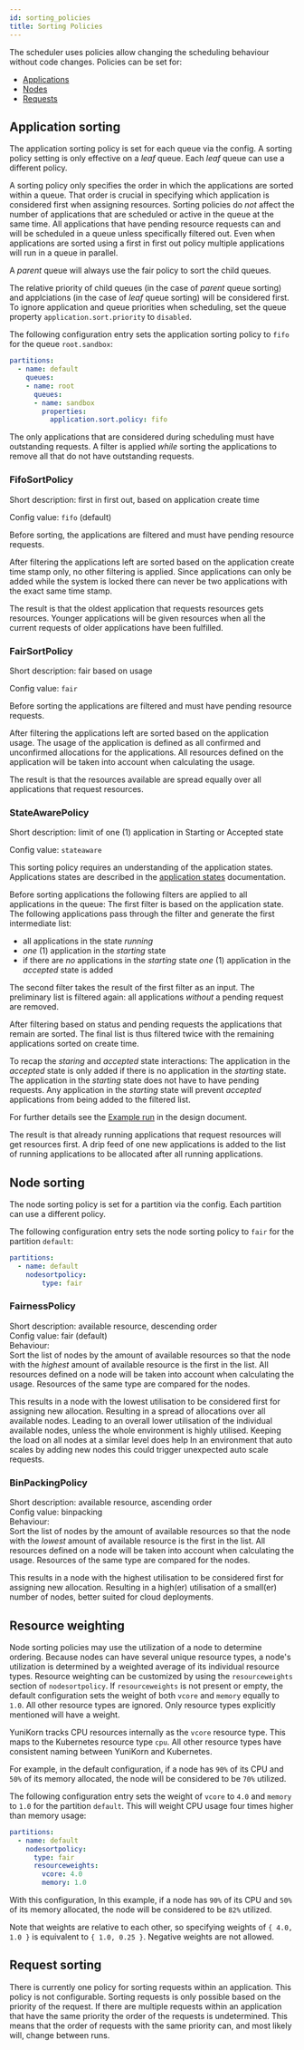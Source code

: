 ```yaml
---
id: sorting_policies
title: Sorting Policies
---
```


<!--
 * Licensed to the Apache Software Foundation (ASF) under one
 * or more contributor license agreements.  See the NOTICE file
 * distributed with this work for additional information
 * regarding copyright ownership.  The ASF licenses this file
 * to you under the Apache License, Version 2.0 (the
 * "License"); you may not use this file except in compliance
 * with the License.  You may obtain a copy of the License at
 *
 *     http://www.apache.org/licenses/LICENSE-2.0
 *
 * Unless required by applicable law or agreed to in writing, software
 * distributed under the License is distributed on an "AS IS" BASIS,
 * WITHOUT WARRANTIES OR CONDITIONS OF ANY KIND, either express or implied.
 * See the License for the specific language governing permissions and
 * limitations under the License.
 -->

The scheduler uses policies allow changing the scheduling behaviour without code changes.
Policies can be set for:
* [Applications](#application-sorting)
* [Nodes](#node-sorting)
* [Requests](#request-sorting)

## Application sorting
The application sorting policy is set for each queue via the config.
A sorting policy setting is only effective on a _leaf_ queue.
Each _leaf_ queue can use a different policy.

A sorting policy only specifies the order in which the applications are sorted within a queue.
That order is crucial in specifying which application is considered first when assigning resources.
Sorting policies do _not_ affect the number of applications that are scheduled or active in the queue at the same time.
All applications that have pending resource requests can and will be scheduled in a queue unless specifically filtered out.
Even when applications are sorted using a first in first out policy multiple applications will run in a queue in parallel. 

A _parent_ queue will always use the fair policy to sort the child queues.

The relative priority of child queues (in the case of _parent_ queue sorting)
and applciations (in the case of _leaf_ queue sorting) will be considered first.
To ignore application and queue priorities when scheduling, set the queue
property `application.sort.priority` to `disabled`.

The following configuration entry sets the application sorting policy to `fifo` for the queue `root.sandbox`: 
```yaml
partitions:
  - name: default
    queues:
    - name: root
      queues:
      - name: sandbox
        properties:
          application.sort.policy: fifo
```

The only applications that are considered during scheduling must have outstanding requests.
A filter is applied _while_ sorting the applications to remove all that do not have outstanding requests.

### FifoSortPolicy
Short description: first in first out, based on application create time  

Config value: `fifo` (default)

Before sorting, the applications are filtered and must have pending resource requests.

After filtering the applications left are sorted based on the application create time stamp only, no other filtering is applied. 
Since applications can only be added while the system is locked there can never be two applications with the exact same time stamp. 

The result is that the oldest application that requests resources gets resources.
Younger applications will be given resources when all the current requests of older applications have been fulfilled. 

### FairSortPolicy
Short description: fair based on usage  

Config value: `fair`

Before sorting the applications are filtered and must have pending resource requests.

After filtering the applications left are sorted based on the application usage.
The usage of the application is defined as all confirmed and unconfirmed allocations for the applications. 
All resources defined on the application will be taken into account when calculating the usage.

The result is that the resources available are spread equally over all applications that request resources.

### StateAwarePolicy
Short description: limit of one (1) application in Starting or Accepted state  

Config value: `stateaware`

This sorting policy requires an understanding of the application states.
Applications states are described in the [application states](design/scheduler_object_states.md#application-state) documentation.

Before sorting applications the following filters are applied to all applications in the queue:
The first filter is based on the application state.
The following applications pass through the filter and generate the first intermediate list:
* all applications in the state _running_
* _one_ (1) application in the _starting_ state
* if there are _no_ applications in the _starting_ state _one_ (1) application in the _accepted_ state is added

The second filter takes the result of the first filter as an input.
The preliminary list is filtered again: all applications _without_ a pending request are removed.

After filtering based on status and pending requests the applications that remain are sorted.
The final list is thus filtered twice with the remaining applications sorted on create time.

To recap the _staring_ and _accepted_ state interactions: 
The application in the _accepted_ state is only added if there is no application in the _starting_ state.
The application in the _starting_ state does not have to have pending requests.
Any application in the _starting_ state will prevent _accepted_ applications from being added to the filtered list.

For further details see the [Example run](design/state_aware_scheduling.md#example-run) in the design document.

The result is that already running applications that request resources will get resources first.
A drip feed of one new applications is added to the list of running applications to be allocated after all running applications.  

## Node sorting
The node sorting policy is set for a partition via the config.
Each partition can use a different policy.

The following configuration entry sets the node sorting policy to `fair` for the partition `default`: 
```yaml
partitions:
  - name: default
    nodesortpolicy:
        type: fair
```

### FairnessPolicy
Short description: available resource, descending order  
Config value: fair (default)  
Behaviour:  
Sort the list of nodes by the amount of available resources so that the node with the _highest_ amount of available resource is the first in the list.
All resources defined on a node will be taken into account when calculating the usage.
Resources of the same type are compared for the nodes. 

This results in a node with the lowest utilisation to be considered first for assigning new allocation.
Resulting in a spread of allocations over all available nodes.
Leading to an overall lower utilisation of the individual available nodes, unless the whole environment is highly utilised.
Keeping the load on all nodes at a similar level does help 
In an environment that auto scales by adding new nodes this could trigger unexpected auto scale requests.   

### BinPackingPolicy
Short description: available resource, ascending order  
Config value: binpacking  
Behaviour:  
Sort the list of nodes by the amount of available resources so that the node with the _lowest_ amount of available resource is the first in the list.
All resources defined on a node will be taken into account when calculating the usage. 
Resources of the same type are compared for the nodes. 

This results in a node with the highest utilisation to be considered first for assigning new allocation.
Resulting in a high(er) utilisation of a small(er) number of nodes, better suited for cloud deployments.   

## Resource weighting
Node sorting policies may use the utilization of a node to determine ordering. Because nodes can have several unique
resource types, a node's utilization is determined by a weighted average of its individual resource types. Resource
weighting can be customized by using the `resourceweights` section of `nodesortpolicy`. If `resourceweights` is not
present or empty, the default configuration sets the weight of both `vcore` and `memory` equally to `1.0`. All other
resource types are ignored. Only resource types explicitly mentioned will have a weight.

YuniKorn tracks CPU resources internally as the `vcore` resource type. This maps to the Kubernetes resource type `cpu`.
All other resource types have consistent naming between YuniKorn and Kubernetes.

For example, in the default configuration, if a node has `90%` of its CPU and `50%` of its memory allocated, the node
will be considered to be `70%` utilized.

The following configuration entry sets the weight of `vcore` to `4.0` and `memory` to `1.0` for the partition `default`.
This will weight CPU usage four times higher than memory usage:
```yaml
partitions:
  - name: default
    nodesortpolicy:
      type: fair
      resourceweights:
        vcore: 4.0
        memory: 1.0
```

With this configuration, In this example, if a node has `90%` of its CPU and `50%` of its memory allocated, the node
will be considered to be `82%` utilized.

Note that weights are relative to each other, so specifying weights of `{ 4.0, 1.0 }` is equivalent to
`{ 1.0, 0.25 }`. Negative weights are not allowed.

## Request sorting
There is currently one policy for sorting requests within an application.
This policy is not configurable.
Sorting requests is only possible based on the priority of the request.
If there are multiple requests within an application that have the same priority the order of the requests is undetermined.
This means that the order of requests with the same priority can, and most likely will, change between runs.

